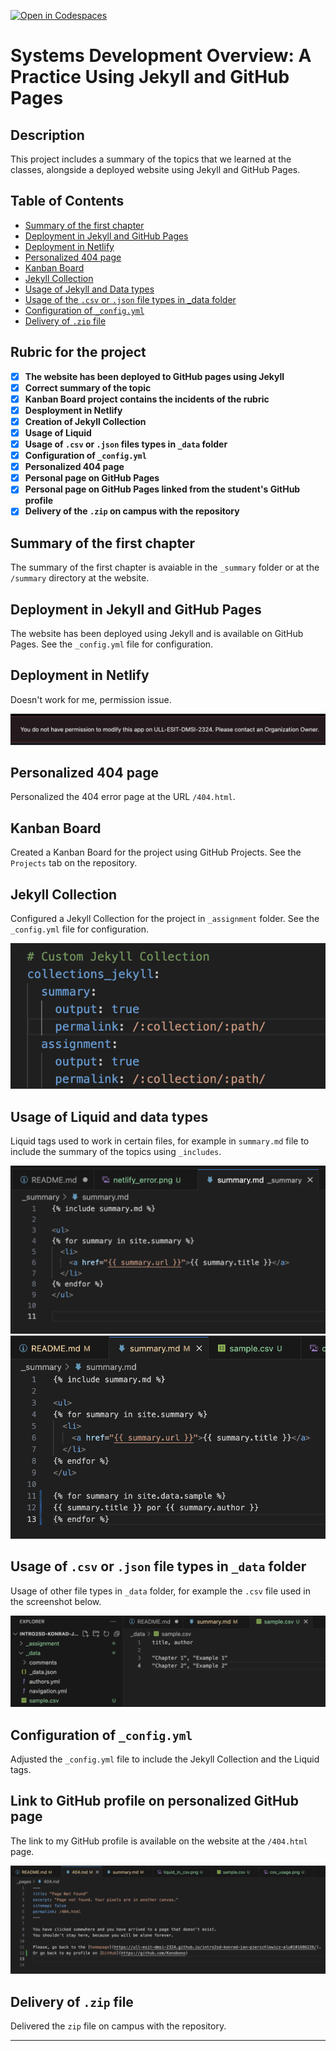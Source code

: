 [![Open in Codespaces](https://classroom.github.com/assets/launch-codespace-7f7980b617ed060a017424585567c406b6ee15c891e84e1186181d67ecf80aa0.svg)](https://classroom.github.com/open-in-codespaces?assignment_repo_id=12080299)

# Systems Development Overview: A Practice Using Jekyll and GitHub Pages

## Description

This project includes a summary of the topics that we learned at the classes, alongside a deployed website using Jekyll and GitHub Pages.

## Table of Contents

- [Summary of the first chapter](#Summary-of-the-first-chapter)
- [Deployment in Jekyll and GitHub Pages](#deployment-in-jekyll-and-github-pages)
- [Deployment in Netlify](#deployment-in-netlify)
- [Personalized 404 page](#personalized-404-page)
- [Kanban Board](#kanban-board)
- [Jekyll Collection](#jekyll-collection)
- [Usage of Jekyll and Data types](#usage-of-jekyll-and-data-types)
- [Usage of the `.csv` or `.json` file types in _data folder](#usage-of-the-csv-or-json-file-types-in-_data-folder)
- [Configuration of `_config.yml`](#configuration-of-_configyml)
- [Delivery of `.zip` file](#delivery)

## Rubric for the project

- [x] **The website has been deployed to GitHub pages using Jekyll**
- [x] **Correct summary of the topic**
- [x] **Kanban Board project contains the incidents of the rubric**
- [x] **Desployment in Netlify**
- [x] **Creation of Jekyll Collection**
- [x] **Usage of Liquid**
- [x] **Usage of `.csv` or `.json` files types in `_data` folder**
- [x] **Configuration of `_config.yml`**
- [x] **Personalized 404 page**
- [x] **Personal page on GitHub Pages**
- [x] **Personal page on GitHub Pages linked from the student's GitHub profile**
- [x] **Delivery of the `.zip` on campus with the repository**

## Summary of the first chapter

The summary of the first chapter is avaiable in the `_summary` folder or at the `/summary` directory at the website.

## Deployment in Jekyll and GitHub Pages

The website has been deployed using Jekyll and is available on GitHub Pages. See the `_config.yml` file for configuration.

## Deployment in Netlify

Doesn't work for me, permission issue.

<img src="assets/images/netlify_error.png" alt="Error regarding Netlify that I can't work around">

## Personalized 404 page

Personalized the 404 error page at the URL `/404.html`.

## Kanban Board

Created a Kanban Board for the project using GitHub Projects. See the `Projects` tab on the repository.

## Jekyll Collection

Configured a Jekyll Collection for the project in `_assignment` folder. See the `_config.yml` file for configuration.

<p align="center">
  <img src="assets/images/jekyll_collection.png" alt="Using the Jekyll Collection in _config.yml">
</p>


## Usage of Liquid and data types

Liquid tags used to work in certain files, for example in `summary.md` file to include the summary of the topics using `_includes`.

<p align="center">
  <img src="assets/images/liquid_example.png" alt="Include and list operations using Liquid">
    <img src="assets/images/liquid_in_csv.png" alt="Liquid used on a csv file">
</p>


## Usage of `.csv` or `.json` file types in `_data` folder

Usage of other file types in `_data` folder, for example the `.csv` file used in the screenshot below.

<p align="center">
  <img src="assets/images/csv_usage.png" alt="csv file used">
</p>

## Configuration of `_config.yml`

Adjusted the `_config.yml` file to include the Jekyll Collection and the Liquid tags.

## Link to GitHub profile on personalized GitHub page

The link to my GitHub profile is available on the website at the `/404.html` page.

<p align="center">
  <img src="assets/images/github-link.png" alt="csv file used">
</p>

## Delivery of `.zip` file

Delivered the `zip` file on campus with the repository.

---